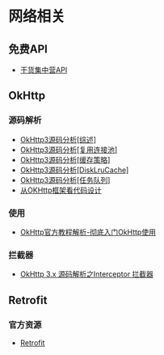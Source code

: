 # 网络相关

## 免费API

* [干货集中营API](http://gank.io/api)

## OkHttp

### 源码解析

* [OkHttp3源码分析\[综述\]](http://www.jianshu.com/p/aad5aacd79bf)
* [OkHttp3源码分析\[复用连接池\]](http://www.jianshu.com/p/92a61357164b)
* [OkHttp3源码分析\[缓存策略\]](http://www.jianshu.com/p/9cebbbd0eeab)
* [OkHttp3源码分析\[DiskLruCache\]](http://www.jianshu.com/p/23b8aa490a6b)
* [OkHttp3源码分析\[任务队列\]](http://www.jianshu.com/p/6637369d02e7)
* [从OKHttp框架看代码设计](https://juejin.im/post/581311cabf22ec0068826aff)

### 使用

* [OkHttp官方教程解析-彻底入门OkHttp使用](http://blog.csdn.net/mynameishuangshuai/article/details/51303446)

### 拦截器

* [OkHttp 3.x 源码解析之Interceptor 拦截器](http://blog.csdn.net/sk719887916/article/details/74308343)

## Retrofit

### 官方资源

* [Retrofit](https://square.github.io/retrofit/)






